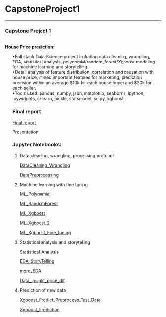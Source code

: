 # CapstoneProject1
***
<div class="span5 alert alert-info">
<h3>Capstone Project 1</h3>
<br/>
<b>House Price prediction:</b> <ol>
•Full stack Data Science project including data cleaning, wrangling, EDA, statistical analysis, polynomial/random_forest/Xgboost modeling for machine learning and storytelling.
<br/>
•Detail analysis of feature distribution, correlation and causation with house price, mined important features for marketing, prediction precision within an average $10k for each house buyer and $20k for each seller.
<br/>
•Tools used: pandas, numpy, json, matplotlib, seaborns, ipython, ipywidgets, sklearn, pickle, statsmodel, scipy, xgboost.
</div>

<ol>

### Final report

    
[Final report](https://github.com/Shunling/CapstoneProjects/blob/master/HousePriceRegression/HousePriceAdvancedRegression-Report.pdf)

[Presentation](https://github.com/Shunling/CapstoneProjects/blob/master/HousePriceRegression/HousePricePrediction.pdf)
</div>
  
### Jupyter Notebooks:
<ol>

<li> Data cleaning, wrangling, processing protocol </div>

[DataCleaning_Wrangling](https://github.com/Shunling/CapstoneProjects/blob/master/HousePriceRegression/Shirley_HousePriceRegression_DataCleaning_Wrangling.ipynb)

[DataPreprocessing](https://github.com/Shunling/CapstoneProjects/blob/master/HousePriceRegression/Shirley_HousePriceRegression_DataPreprocessing.ipynb)

<li> Machine learning with fine tuning </div>

[ML_Polynomial](https://github.com/Shunling/CapstoneProjects/blob/master/HousePriceRegression/Shirley_HousePriceRegression_ML_Polynomial.ipynb)

[ML_RandomForest](https://github.com/Shunling/CapstoneProjects/blob/master/HousePriceRegression/Shirley_HousePriceRegression_ML_RandomForest.ipynb)

[ML_Xgboost](https://github.com/Shunling/CapstoneProjects/blob/master/HousePriceRegression/Shirley_HousePriceRegression_ML_Xgboost.ipynb)

[ML_Xgboost_2](https://github.com/Shunling/CapstoneProjects/blob/master/HousePriceRegression/Shirley_HousePriceRegression_ML_Xgboost_2.ipynb)

[ML_Xgboost_Fine_tuning](https://github.com/Shunling/CapstoneProjects/blob/master/HousePriceRegression/Shirley_HousePriceRegression_ML_Xgboost_Fine_tuning.ipynb)

<li> Statistical analysis and storytelling </div>

[Statistical_Analysis](https://github.com/Shunling/CapstoneProjects/blob/master/HousePriceRegression/Shirley_HousePriceRegression_Statistical_Analysis.ipynb)

[EDA_StoryTelling](https://github.com/Shunling/CapstoneProjects/blob/master/HousePriceRegression/Shirley_HousePriceRegression_EDA_StoryTelling.ipynb)

[more_EDA](https://github.com/Shunling/CapstoneProjects/blob/master/HousePriceRegression/Shirley_HousePriceRegression_more_EDA.ipynb)

[Data_insight_price_dif](https://github.com/Shunling/CapstoneProjects/blob/master/HousePriceRegression/Shirley_HousePriceRegression_Data_insight_price_dif.ipynb)

<li> Prediction of new data </div>

[Xgboost_Predict_Preprocess_Test_Data](https://github.com/Shunling/CapstoneProjects/blob/master/HousePriceRegression/Shirley_HousePriceRegression_Xgboost_Predict_Preprocess_Test_Data.ipynb)

[Xgboost_Prediction](https://github.com/Shunling/CapstoneProjects/blob/master/HousePriceRegression/Shirley_HousePriceRegression_Xgboost_Prediction.ipynb)